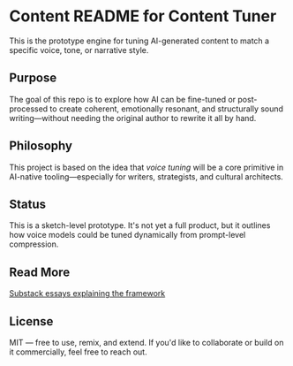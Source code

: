 # Content README for Content Tuner
This is the prototype engine for tuning AI-generated content to match a specific voice, tone, or narrative style.

## Purpose

The goal of this repo is to explore how AI can be fine-tuned or post-processed to create coherent, emotionally resonant, and structurally sound writing—without needing the original author to rewrite it all by hand.

## Philosophy

This project is based on the idea that *voice tuning* will be a core primitive in AI-native tooling—especially for writers, strategists, and cultural architects.

## Status

This is a sketch-level prototype. It's not yet a full product, but it outlines how voice models could be tuned dynamically from prompt-level compression.

## Read More

[Substack essays explaining the framework](https://substack.com/@sirterrynce)

## License

MIT — free to use, remix, and extend. If you'd like to collaborate or build on it commercially, feel free to reach out.
